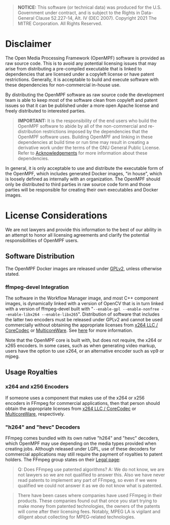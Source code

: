 > **NOTICE:** This software (or technical data) was produced for the U.S. Government under contract, 
> and is subject to the Rights in Data-General Clause 52.227-14, Alt. IV (DEC 2007). 
> Copyright 2021 The MITRE Corporation. All Rights Reserved.

Disclaimer
=====================

The Open Media Processing Framework (OpenMPF) software is provided as raw source code. This is to avoid any potential licensing issues that may arise from distributing a pre-compiled executable that is linked to dependencies that are licensed under a copyleft license or have patent restrictions. Generally, it is acceptable to build and execute software with these dependencies for non-commercial in-house use.

By distributing the OpenMPF software as raw source code the development team is able to keep most of the software clean from copyleft and patent issues so that it can be published under a more open Apache license and freely distributed to interested parties.

> **IMPORTANT:** It is the responsibility of the end users who build the OpenMPF software to abide by all of the non-commercial and re-distribution restrictions imposed by the dependencies that the OpenMPF software uses. Building OpenMPF and linking in these dependencies at build time or run time may result in creating a derivative work under the terms of the GNU General Public License. Refer to [Acknowledgements](Acknowledgements/index.html) for more information about these dependencies.

In general, it is only acceptable to use and distribute the executable form of the OpenMPF, which includes generated Docker images, "in house", which is loosely defined as internally with an organization. The OpenMPF should only be distributed to third parties in raw source code form and those parties will be responsible for creating their own executables and Docker images.


License Considerations
=====================
We are not lawyers and provide this information to the best of our ability in an attempt to honor all licensing agreements and clarify the potential responsibilities of OpenMPF users.


Software Distribution
--------------------------------
The OpenMPF Docker images are released under [GPLv2](www.gnu.org/licenses/old-licenses/gpl-2.0.html), unless otherwise stated.


### ffmpeg-devel Integration ###
The software in the Workflow Manager image, and most C++ component images, is dynamically linked with a version of OpenCV that is in turn linked with a version of ffmpeg-devel built with "`--enable-gpl --enable-nonfree --enable-libx264 --enable-libx265`". Distribution of software that includes the latter two encoders must be released under GPLv2 and cannot be used commercially without obtaining the appropriate licenses from [x264 LLC / CoreCodec](https://x264.org/) or [MulticoreWare](https://x265.org/). See [here](http://x265.org/x265-licensing-faq/) for more information.

Note that the OpenMPF core is built with, but does not require, the x264 or x265 encoders. In some cases, such as when generating video markup, users have the option to use x264, or an alternative encoder such as vp9 or mjpeg.


Usage Royalties
------------------------

### x264 and x256 Encoders ###
If someone uses a component that makes use of the x264 or x256 encoders in FFmpeg for commercial applications, then that person should obtain the appropriate licenses from [x264 LLC / CoreCodec](https://x264.org/) or [MulticoreWare](http://x265.org/), respectively.


### "h264" and "hevc" Decoders ###
FFmpeg comes bundled with its own native "h264" and "hevc" decoders, which OpenMPF may use depending on the media types provided when creating jobs. Although released under LGPL, use of these decoders for commercial applications may still require the payment of royalties to patent holders. The FFmpeg group states on their [Legal page](http://www.ffmpeg.org/legal.html):
> Q: Does FFmpeg use patented algorithms?
> A: We do not know, we are not lawyers so we are not qualified to answer this. Also we have never read patents to implement any part of FFmpeg, so even if we were qualified we could not answer it as we do not know what is patented.

> There have been cases where companies have used FFmpeg in their products. These companies found out that once you start trying to make money from patented technologies, the owners of the patents will come after their licensing fees. Notably, MPEG LA is vigilant and diligent about collecting for MPEG-related technologies.